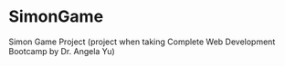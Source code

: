 # SimonGame
Simon Game Project (project when taking Complete Web Development Bootcamp by Dr. Angela Yu)

